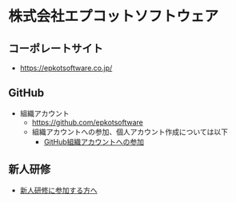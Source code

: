 # 株式会社エプコットソフトウェア

## コーポレートサイト

- <https://epkotsoftware.co.jp/>

## GitHub

- 組織アカウント
  - <https://github.com/epkotsoftware>
  - 組織アカウントへの参加、個人アカウント作成については以下
    - [GitHub組織アカウントへの参加](./github.md)

## 新人研修

- [新人研修に参加する方へ](./training/index.md)
